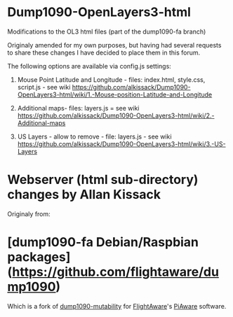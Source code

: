 # Dump1090-OpenLayers3-html
Modifications to the OL3 html files (part of the dump1090-fa branch)

Originaly amended for my own purposes, but having had several requests to 
share these changes I have decided to place them in this forum.

The following options are available via config.js settings:

 1. Mouse Point Latitude and Longitude - files: index.html, style.css, script.js - see wiki https://github.com/alkissack/Dump1090-OpenLayers3-html/wiki/1.-Mouse-position-Latitude-and-Longitude

2. Additional maps- files: layers.js = see wiki https://github.com/alkissack/Dump1090-OpenLayers3-html/wiki/2.-Additional-maps

3. US Layers - allow to remove - file: layers.js - see wiki https://github.com/alkissack/Dump1090-OpenLayers3-html/wiki/3.-US-Layers

# Webserver (html sub-directory) changes by Allan Kissack

Originaly from:
 # [dump1090-fa Debian/Raspbian packages] (https://github.com/flightaware/dump1090)

 Which is a fork of [dump1090-mutability](https://github.com/mutability/dump1090)
 for [FlightAware](http://flightaware.com)'s [PiAware](http://flightaware.com/adsb/piaware) software.
